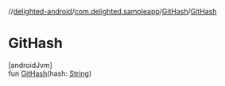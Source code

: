 //[delighted-android](../../../index.md)/[com.delighted.sampleapp](../index.md)/[GitHash](index.md)/[GitHash](-git-hash.md)

# GitHash

[androidJvm]\
fun [GitHash](-git-hash.md)(hash: [String](https://kotlinlang.org/api/latest/jvm/stdlib/kotlin/-string/index.html))
